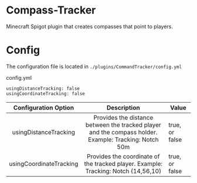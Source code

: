 # Compass-Tracker
 Minecraft Spigot plugin that creates compasses that point to players.

# Config

The configuration file is located in `./plugins/CommandTracker/config.yml`

config.yml

    usingDistanceTracking: false
    usingCoordinateTracking: false


|   Configuration Option  |                                               Description                                              | Value          |
|:-----------------------:|:------------------------------------------------------------------------------------------------------:|----------------|
|  usingDistanceTracking  | Provides the distance between the tracked player and the compass holder.  Example: Tracking: Notch 50m | true, or false |
| usingCoordinateTracking |           Provides the coordinate of the tracked player.  Example: Tracking: Notch (14,56,10)          | true, or false |
